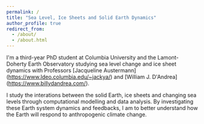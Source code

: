 ```yaml
---
permalink: /
title: "Sea Level, Ice Sheets and Solid Earth Dynamics"
author_profile: true
redirect_from: 
  - /about/
  - /about.html
---
```


I'm a third-year PhD student at Columbia University and the Lamont-Doherty Earth Observatory studying sea level change and ice sheet dynamics with Professors [Jacqueline Austermann] (https://www.ldeo.columbia.edu/~jackya/) and [William J. D'Andrea] (https://www.billydandrea.com/). 

I study the interations between the solid Earth, ice sheets and changing sea levels through computational modelling and data analysis. By investigating these Earth system dynamics and feedbacks, I am to better understand how the Earth will respond to anthropogenic climate change. 
